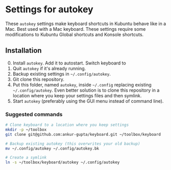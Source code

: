 # Settings for autokey 

These `autokey` settings make keyboard shortcuts in Kubuntu behave like in a Mac. Best used with a Mac keyboard. These settings require some modifications to Kubuntu Global shortcuts and Konsole shortcuts.

## Installation

0. Install `autokey`. Add it to autostart. Switch keyboard to 
1. Quit `autokey` if it's already running.
2. Backup existing settings in `~/.config/autokey`.
3. Git clone this repository.
4. Put this folder, named `autokey`, inside `~/.config` replacing existing 
`~/.config/autokey`. Even better solution is to clone this repository in a location where you keep your settings files and then symlink.
5. Start `autokey` (preferably using the GUI menu instead of command line).

### Suggested commands
```bash
# Clone keyboard to a location where you keep settings
mkdir -p ~/toolbox
git clone git@github.com:ankur-gupta/keyboard.git ~/toolbox/keyboard

# Backup existing autokey (this overwrites your old backup)
mv ~/.config/autokey ~/.config/autokey.bk

# Create a symlink
ln -s ~/toolbox/keyboard/autokey ~/.config/autokey

```